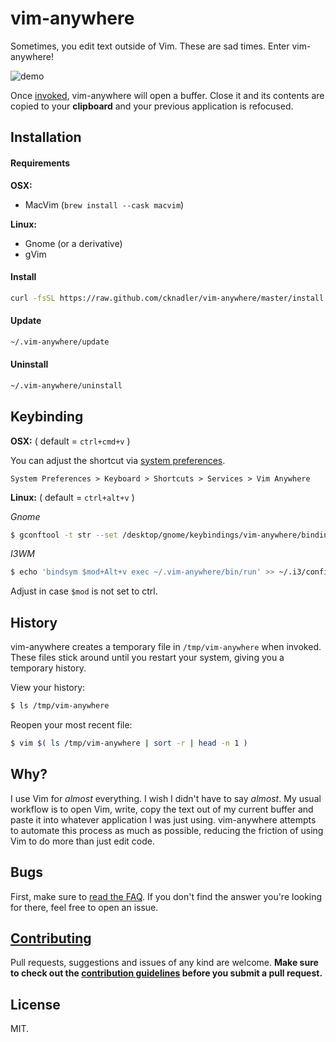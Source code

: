 # vim-anywhere

Sometimes, you edit text outside of Vim. These are sad times. Enter
vim-anywhere!

![demo](assets/demo.gif)

Once [invoked](#keybinding), vim-anywhere will open a buffer. Close it and its
contents are copied to your __clipboard__ and your previous application is
refocused.

## Installation

#### Requirements

__OSX:__

- MacVim (`brew install --cask macvim`)

__Linux:__

- Gnome (or a derivative)
- gVim

#### Install

```bash
curl -fsSL https://raw.github.com/cknadler/vim-anywhere/master/install | bash
```

#### Update

```bash
~/.vim-anywhere/update
```

#### Uninstall

```bash
~/.vim-anywhere/uninstall
```

## Keybinding

__OSX:__ ( default = `ctrl+cmd+v` )

You can adjust the shortcut via [system preferences](assets/shortcut.png).

```
System Preferences > Keyboard > Shortcuts > Services > Vim Anywhere
```

__Linux:__ ( default = `ctrl+alt+v` )

*Gnome*
```bash
$ gconftool -t str --set /desktop/gnome/keybindings/vim-anywhere/binding <custom binding>
```

*I3WM*

```bash
$ echo 'bindsym $mod+Alt+v exec ~/.vim-anywhere/bin/run' >> ~/.i3/config # remember to reload your config after
```
Adjust in case `$mod` is not set to ctrl.

## History

vim-anywhere creates a temporary file in `/tmp/vim-anywhere` when invoked. These
files stick around until you restart your system, giving you a temporary
history.

View your history:

```bash
$ ls /tmp/vim-anywhere
```

Reopen your most recent file:

```bash
$ vim $( ls /tmp/vim-anywhere | sort -r | head -n 1 )
```

## Why?

I use Vim for _almost_ everything. I wish I didn't have to say _almost_. My
usual workflow is to open Vim, write, copy the text out of my current buffer
and paste it into whatever application I was just using. vim-anywhere attempts
to automate this process as much as possible, reducing the friction of using
Vim to do more than just edit code.

## Bugs

First, make sure to [read the FAQ](FAQ.md). If you don't find the answer you're
looking for there, feel free to open an issue.

## [Contributing](CONTRIBUTING.md)

Pull requests, suggestions and issues of any kind are welcome. **Make sure
to check out the [contribution guidelines](CONTRIBUTING.md) before you submit a
pull request.**

## License

MIT.
